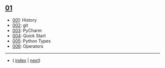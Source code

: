 ## [01](./S01)

* [001](./topics/p001): History
* [002](./topics/p002): git
* [003](./topics/p003): PyCharm
* [004](./topics/p004): Quick Start
* [005](./topics/p005): Python Types
* [006](./topics/p006): Operators


---
* ( [index](./..) |  [next](./S02))
